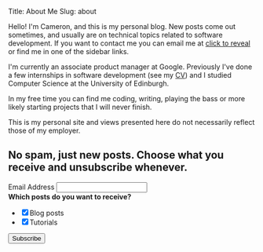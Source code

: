 Title: About Me
Slug: about

<script type="application/ld+json">
{
"@context": "http://www.schema.org",
"@type": "Person",
"@id": "https://www.cameronmacleod.com/#person",
"name": "Cameron MacLeod",
"nationality": "British",
"alumniOf": [
	{
	 "@type": "CollegeOrUniversity",
	 "name": "University of Edinburgh",
	 "sameAs": "https://en.wikipedia.org/wiki/University_of_Edinburgh"
	}
],
"gender": "Male",
"Description": "Developer",
"url": "https://www.cameronmacleod.com",
"image": "https://www.cameronmacleod.com/images/profile.jpg",
"sameAs": [
	"https://twitter.com/notexactlyawe",
	"https://www.linkedin.com/in/cameronjohnmacleod/",
	"https://github.com/notexactlyawe",
	"https://angel.co/u/cameron-macleod-2",
	"https://stackoverflow.com/users/1546934/cjm",
	"https://www.flickr.com/people/rotor132"
	]
}
</script>

<script>
var email;

function add_mailto() {
  const elem = document.getElementById("emailclick");
  elem.href = `mailto:${email}`;
}

function replace_email() {
  // short function to prevent spambots from scraping my email
  const domain = "gmail.com";
  const name = [16, 30, 18, 16, 31, 22, 28, 23, 66, 68, 67];
  const xor_with = 115;
  let constructed = "";
  name.forEach(function(i) {
    constructed += String.fromCharCode(i ^ xor_with);
  })
  email = `${constructed}@${domain}`;
  const elem = document.getElementById("emailclick");
  elem.text = email;
  // need to delay this so that the mailto gets added after the click, otherwise
  // an unexpected mail dialogue will popup
  window.setTimeout(add_mailto, 100);
}
</script>

Hello! I'm Cameron, and this is my personal blog. New posts come out sometimes, and usually are on technical topics related to software development. If you want to contact me you can email me at <a href="#" id="emailclick" onclick="replace_email()">click to reveal</a> or find me in one of the sidebar links.

I'm currently an associate product manager at Google. Previously I've done a few internships in software development (see my [CV](/cv.pdf)) and I studied Computer Science at the University of Edinburgh.

In my free time you can find me coding, writing, playing the bass or more likely starting projects that I will never finish.

This is my personal site and views presented here do not necessarily reflect those of my employer.

<!-- Begin Mailchimp Signup Form -->
<div id="mc_embed_signup">
	<form action="https://cameronmacleod.us18.list-manage.com/subscribe/post?u=ee6251a0e7d61c20060602217&amp;id=f541a0bdba" method="post" id="mc-embedded-subscribe-form" name="mc-embedded-subscribe-form" class="validate" target="_blank" novalidate>
		<div id="mc_embed_signup_scroll">
			<h2>No spam, just new posts. Choose what you receive and unsubscribe whenever.</h2>
			<div class="mc-field-group">
				<label for="mce-EMAIL">Email Address </label>
				<input type="email" value="" name="EMAIL" class="required email" id="mce-EMAIL">
			</div>
			<div class="mc-field-group input-group">
			    <strong>Which posts do you want to receive?</strong>
			    <ul>
						<li><input type="checkbox" value="1" name="group[4534][1]" id="mce-group[4534]-4534-0" checked><label for="mce-group[4534]-4534-0">Blog posts</label></li>
						<li><input type="checkbox" value="2" name="group[4534][2]" id="mce-group[4534]-4534-1" checked><label for="mce-group[4534]-4534-1">Tutorials</label></li>
					</ul>
			</div>
			<div id="mce-responses" class="clear">
				<div class="response" id="mce-error-response" style="display:none"></div>
				<div class="response" id="mce-success-response" style="display:none"></div>
			</div>    <!-- real people should not fill this in and expect good things - do not remove this or risk form bot signups-->
			<div style="position: absolute; left: -5000px;" aria-hidden="true"><input type="text" name="b_ee6251a0e7d61c20060602217_f541a0bdba" tabindex="-1" value=""></div>
			<div class="clear"><input type="submit" value="Subscribe" name="subscribe" id="mc-embedded-subscribe" class="button"></div>
		</div>
	</form>
</div>
<script type='text/javascript' src='//s3.amazonaws.com/downloads.mailchimp.com/js/mc-validate.js'></script><script type='text/javascript'>(function($) {window.fnames = new Array(); window.ftypes = new Array();fnames[0]='EMAIL';ftypes[0]='email';fnames[1]='FNAME';ftypes[1]='text';fnames[2]='LNAME';ftypes[2]='text';fnames[3]='ADDRESS';ftypes[3]='address';fnames[4]='PHONE';ftypes[4]='phone';fnames[5]='BIRTHDAY';ftypes[5]='birthday';}(jQuery));var $mcj = jQuery.noConflict(true);</script>
<!--End mc_embed_signup-->
